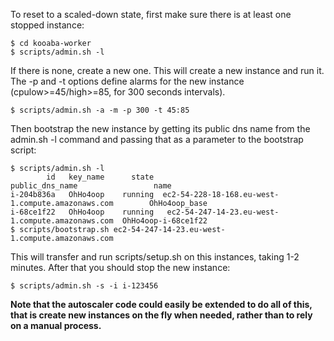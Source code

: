 To reset to a scaled-down state, first make sure there is at least one stopped instance:
```
$ cd kooaba-worker
$ scripts/admin.sh -l
```

If there is none, create a new one. This will create a new instance and run it. The -p and -t options define alarms for the new instance (cpulow>=45/high>=85, for 300 seconds intervals). 
```
$ scripts/admin.sh -a -m -p 300 -t 45:85
```

Then bootstrap the new instance by getting its public dns name from the admin.sh -l command and passing that as a parameter to the bootstrap script:
```
$ scripts/admin.sh -l
        id   key_name      state                                    public_dns_name                 name
i-204b836a   OhHo4oop    running  ec2-54-228-18-168.eu-west-1.compute.amazonaws.com        OhHo4oop_base
i-68ce1f22   OhHo4oop    running   ec2-54-247-14-23.eu-west-1.compute.amazonaws.com  OhHo4oop-i-68ce1f22
$ scripts/bootstrap.sh ec2-54-247-14-23.eu-west-1.compute.amazonaws.com
```

This will transfer and run scripts/setup.sh on this instances, taking 1-2 minutes. After that you should stop the new instance:
```
$ scripts/admin.sh -s -i i-123456
```

**Note that the autoscaler code could easily be extended to do all of this, that is create new instances on the fly when needed, rather than to rely on a manual process.**
